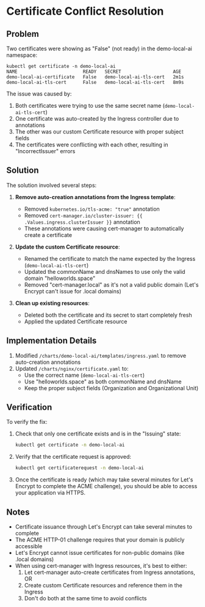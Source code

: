 # Certificate Conflict Resolution

## Problem
Two certificates were showing as "False" (not ready) in the demo-local-ai namespace:
```
kubectl get certificate -n demo-local-ai
NAME                        READY   SECRET                   AGE
demo-local-ai-certificate   False   demo-local-ai-tls-cert   2m1s
demo-local-ai-tls-cert      False   demo-local-ai-tls-cert   8m9s
```

The issue was caused by:
1. Both certificates were trying to use the same secret name (`demo-local-ai-tls-cert`)
2. One certificate was auto-created by the Ingress controller due to annotations
3. The other was our custom Certificate resource with proper subject fields
4. The certificates were conflicting with each other, resulting in "IncorrectIssuer" errors

## Solution
The solution involved several steps:

1. **Remove auto-creation annotations from the Ingress template**:
   - Removed `kubernetes.io/tls-acme: "true"` annotation
   - Removed `cert-manager.io/cluster-issuer: {{ .Values.ingress.clusterIssuer }}` annotation
   - These annotations were causing cert-manager to automatically create a certificate

2. **Update the custom Certificate resource**:
   - Renamed the certificate to match the name expected by the Ingress (`demo-local-ai-tls-cert`)
   - Updated the commonName and dnsNames to use only the valid domain "helloworlds.space"
   - Removed "cert-manager.local" as it's not a valid public domain (Let's Encrypt can't issue for .local domains)

3. **Clean up existing resources**:
   - Deleted both the certificate and its secret to start completely fresh
   - Applied the updated Certificate resource

## Implementation Details
1. Modified `/charts/demo-local-ai/templates/ingress.yaml` to remove auto-creation annotations
2. Updated `/charts/nginx/certificate.yaml` to:
   - Use the correct name (`demo-local-ai-tls-cert`)
   - Use "helloworlds.space" as both commonName and dnsName
   - Keep the proper subject fields (Organization and Organizational Unit)

## Verification
To verify the fix:
1. Check that only one certificate exists and is in the "Issuing" state:
   ```bash
   kubectl get certificate -n demo-local-ai
   ```

2. Verify that the certificate request is approved:
   ```bash
   kubectl get certificaterequest -n demo-local-ai
   ```

3. Once the certificate is ready (which may take several minutes for Let's Encrypt to complete the ACME challenge), you should be able to access your application via HTTPS.

## Notes
- Certificate issuance through Let's Encrypt can take several minutes to complete
- The ACME HTTP-01 challenge requires that your domain is publicly accessible
- Let's Encrypt cannot issue certificates for non-public domains (like .local domains)
- When using cert-manager with Ingress resources, it's best to either:
  1. Let cert-manager auto-create certificates from Ingress annotations, OR
  2. Create custom Certificate resources and reference them in the Ingress
  3. Don't do both at the same time to avoid conflicts